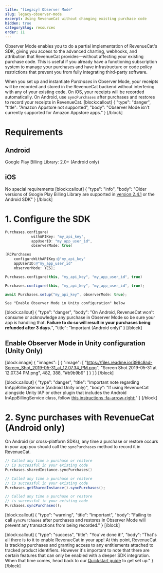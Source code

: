 ```yaml
---
title: "[Legacy] Observer Mode"
slug: legacy-observer-mode
excerpt: Using RevenueCat without changing existing purchase code
hidden: true
categorySlug: resources
order: 11
---
```

Observer Mode enables you to do a partial implementation of RevenueCat's SDK, giving you access to the advanced charting, webhooks, and attribution that RevenueCat provides—without affecting your existing purchase code. This is useful if you already have a functioning subscription system to manage your purchases and have infrastructure or code policy restrictions that prevent you from fully integrating third-party software.

When you set up and instantiate *Purchases* in Observer Mode, your receipts will be recorded and stored in the RevenueCat backend without interfering with any of your existing code. On iOS, your receipts will be recorded automatically. On Android, use `syncPurchases` after purchases and restores to record your receipts in RevenueCat.
[block:callout]
{
  "type": "danger",
  "title": "Amazon Appstore not supported",
  "body": "Observer Mode isn't currently supported for Amazon Appstore apps."
}
[/block]
# Requirements

## Android
Google Play Billing Library: 2.0+ (Android only)

## iOS
No special requirements
[block:callout]
{
  "type": "info",
  "body": "Older versions of Google Play Billing Library are supported in [version 2.4.1](https://docs.revenuecat.com/v2.3/docs/android) or the Android SDK"
}
[/block]
# 1. Configure the SDK
```swift Swift
Purchases.configure(
            withAPIKey: "my_api_key",
            appUserID: "my_app_user_id",
            observerMode: true)
```
```objectivec Objective-C
[RCPurchases 
	configureWithAPIKey:@"my_api_key" 
	appUserID:@"my_app_user_id"
	observerMode: YES];
```
```kotlin Kotlin
Purchases.configure(this, "my_api_key", "my_app_user_id", true)
```
```java Java
Purchases.configure(this, "my_api_key", "my_app_user_id", true);
```
```javascript Flutter
await Purchases.setup("my_api_key", observerMode: true);
```
```text Unity
See "Enable Observer Mode in Unity configuration" below
```

[block:callout]
{
  "type": "danger",
  "body": "On Android, RevenueCat won't consume or acknowledge any purchase in Observer Mode so be sure your app is handling that. **Failure to do so will result in your purchases being refunded after 3 days.**",
  "title": "Important (Android only)"
}
[/block]
## Enable Observer Mode in Unity configuration (Unity Only)
[block:image]
{
  "images": [
    {
      "image": [
        "https://files.readme.io/399c9ad-Screen_Shot_2019-05-31_at_12.07.34_PM.png",
        "Screen Shot 2019-05-31 at 12.07.34 PM.png",
        482,
        388,
        "#b9b9b9"
      ]
    }
  ]
}
[/block]

[block:callout]
{
  "type": "danger",
  "title": "Important note regarding InAppBillingService (Android Unity only)",
  "body": "If using RevenueCat alongside Unity IAP or other plugin that includes the Android InAppBillingService class, follow [this instructions :fa-arrow-right:](doc:unity#installation-with-unity-iap-side-by-side)"
}
[/block]
# 2. Sync purchases with RevenueCat (Android only)

On Android (or cross-platform SDKs), any time a purchase or restore occurs in your app you should call the `syncPurchases` method to record it in RevenueCat. 
```kotlin 
// Called any time a purchase or restore 
// is successful in your existing code
Purchases.sharedInstance.syncPurchases()
```
```java 
// Called any time a purchase or restore 
// is successful in your existing code
Purchases.getSharedInstance().syncPurchases();
```
```javascript React Native
// Called any time a purchase or restore 
// is successful in your existing code
Purchases.syncPurchases();
```

[block:callout]
{
  "type": "warning",
  "title": "Important",
  "body": "Failing to call `syncPurchases` after purchases and restores in Observer Mode will prevent any transactions from being recorded."
}
[/block]

[block:callout]
{
  "type": "success",
  "title": "You've done it!",
  "body": "That's all there is to it to enable RevenueCat in your app! At this point, RevenueCat is tracking purchases and granting access to any entitlements attached to tracked product identifiers. However it's important to note that there are certain features that can only be enabled with a deeper SDK integration. When that time comes, head back to our [Quickstart guide](doc:getting-started-1) to get set up."
}
[/block]
